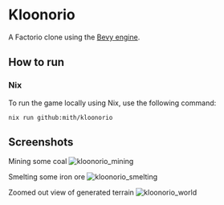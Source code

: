 # Kloonorio
A Factorio clone using the [Bevy engine](https://bevyengine.org/).

## How to run

### Nix

To run the game locally using Nix, use the following command:
```
nix run github:mith/kloonorio
```

## Screenshots

Mining some coal
![kloonorio_mining](https://user-images.githubusercontent.com/33195/200694885-33999402-2d03-4680-bcb4-2ff6c020789e.png)

Smelting some iron ore
![kloonorio_smelting](https://user-images.githubusercontent.com/33195/200694899-8d75f1c6-dfe6-4040-b14e-09cbc4c56b8a.png)

Zoomed out view of generated terrain
![kloonorio_world](https://user-images.githubusercontent.com/33195/200695952-be0fcebb-cd18-4b1c-8103-ddd40a2e9b91.png)

